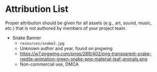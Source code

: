 # Attribution List

Proper attribution should be given for all assets (e.g., art, sound, music, etc.) that is not
authored by members of your project team.

* Snake Banner
  - `resources/snake2.jpg`
  - Unknown author and year, found on pngwing
  - https://w7.pngwing.com/pngs/289/402/png-transparent-snake-reptile-animation-green-snake-png-material-leaf-animals.png
  - Non-commercial use, DMCA
